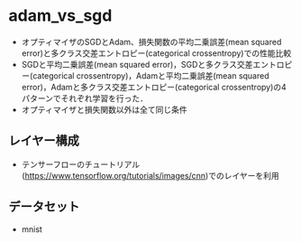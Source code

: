 # adam_vs_sgd

- オプティマイザのSGDとAdam、損失関数の平均二乗誤差(mean squared error)と多クラス交差エントロピー(categorical crossentropy)での性能比較
- SGDと平均二乗誤差(mean squared error)，SGDと多クラス交差エントロピー(categorical crossentropy)，Adamと平均二乗誤差(mean squared error)，Adamと多クラス交差エントロピー(categorical crossentropy)の4パターンでそれぞれ学習を行った．
- オプティマイザと損失関数以外は全て同じ条件

## レイヤー構成
- テンサーフローのチュートリアル(https://www.tensorflow.org/tutorials/images/cnn)でのレイヤーを利用

## データセット
- mnist
